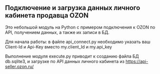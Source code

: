 ## Подключение и загрузка данных личного кабинета продавца OZON


Это небольшой модуль на Python с примером подключения к OZON по API, получением данных, а также их записи в БД.  

Для начала работы: в файле api_connect.py необходимо указать ваш Client-Id и Api-Key вместо my.client_Id и my.api_key

Выполнение модуля execute.py приводит к созданию файла БД db.sqlite3, и загрузке по API данных личного кабинета из https://api-seller.ozon.ru/
